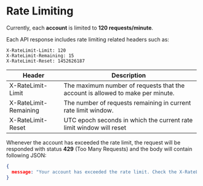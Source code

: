# Rate Limiting

Currently, each **account** is limited to **120 requests/minute**.

Each API response includes rate limiting related headers such as:

<div class="center-column"></div>

```
X-RateLimit-Limit: 120
X-RateLimit-Remaining: 15
X-RateLimit-Reset: 1452626187
```

| Header                | Description   |
| --------------------- | ------------- |
| X-RateLimit-Limit     | The maximum number of requests that the account is allowed to make per minute. |
| X-RateLimit-Remaining | The number of requests remaining in current rate limit window. |
| X-RateLimit-Reset     | UTC epoch seconds in which the current rate limit window will reset |

Whenever the account has exceeded the rate limit, the request will be responded with status **429** (Too Many Requests)
and the body will contain following JSON:

<div class="center-column"></div>

```json
{
  message: "Your account has exceeded the rate limit. Check the X-RateLimit-* headers."
}
```
